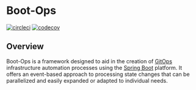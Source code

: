 # Boot-Ops
[![circleci](https://circleci.com/gh/kirksc1/boot-ops.svg?style=svg)](https://circleci.com/gh/kirksc1/boot-ops)
[![codecov](https://codecov.io/gh/kirksc1/boot-ops/branch/main/graph/badge.svg)](https://codecov.io/gh/kirksc1/boot-ops)
## Overview
Boot-Ops is a framework designed to aid in the creation of [GitOps][gitops] 
infrastructure automation processes using the [Spring Boot][springboot] platform.
It offers an event-based approach to processing state changes that can be parallelized
and easily expanded or adapted to individual needs.

[gitops]: https://about.gitlab.com/topics/gitops/
[springboot]: https://spring.io/projects/spring-boot/